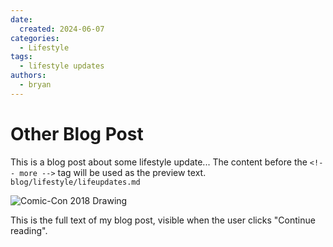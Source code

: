 ```yaml
---
date: 
  created: 2024-06-07
categories:
  - Lifestyle
tags:
  - lifestyle updates
authors:
  - bryan
---
```


# Other Blog Post

This is a blog post about some lifestyle update... The content before the `<!-- more -->` tag will be used as the preview text. `blog/lifestyle/lifeupdates.md`

![Comic-Con 2018 Drawing](https://placehold.co/1920x1080.png)

<!--- more --->

This is the full text of my blog post, visible when the user clicks "Continue reading".
